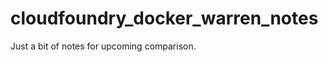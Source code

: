 cloudfoundry_docker_warren_notes
================================

Just a bit of notes for upcoming comparison.

